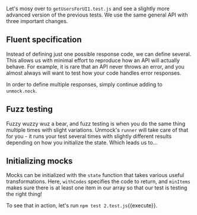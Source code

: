 Let's mosy over to `getUsersForUI1.test.js` and see a slightly more advanced version of the previous tests. We use the same general API with three important changes.

## Fluent specification

Instead of defining just one possible response code, we can define several. This allows us with minimal effort to reproduce how an API will actually behave. For example, it is rare that an API never throws an error, and you almost always will want to test how your code handles error responses.

In order to define multiple responses, simply continue adding to `unmock.nock`.

## Fuzz testing

Fuzzy wuzzy wuz a bear, and fuzz testing is when you do the same thing multiple times with slight variations. Unmock's `runner` will take care of that for you - it runs your test several times with slightly different results depending on how you initialize the state.  Which leads us to...

## Initializing mocks

Mocks can be initialized with the `state` function that takes various useful transformations. Here, `withCodes` specifies the code to return, and `minItems` makes sure there is at least one item in our array so that our test is testing the right thing!

To see that in action, let's run `npm test 2.test.js`{{execute}}.